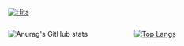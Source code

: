 <div>

[![Hits](https://hits.seeyoufarm.com/api/count/incr/badge.svg?url=https%3A%2F%2Fgithub.com%2FGoogleok%2Fhit-counter&count_bg=%2379C83D&title_bg=%23555555&icon=&icon_color=%23FF1616&title=hits&edge_flat=false)](https://hits.seeyoufarm.com)

</div>


<div class="row" style="display: flex;">
<div class="col" style="float: left; flex: 1;">

![Anurag's GitHub stats](https://github-readme-stats.vercel.app/api?username=Googleok&theme=tokyonight&show_icons=true)

</div>

<div style="float: left; margin-left: 5px; flex: 1;">

[![Top Langs](https://github-readme-stats.vercel.app/api/top-langs/?username=Googleok&layout=compact&theme=tokyonight)](https://github.com/anuraghazra/github-readme-stats)


</div>
</div>



